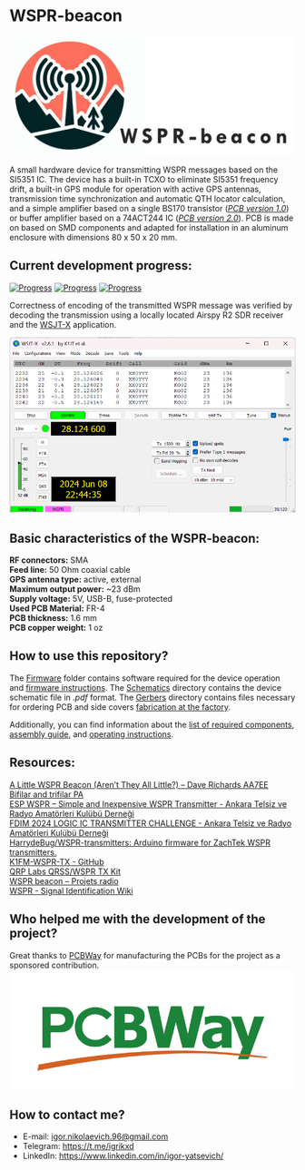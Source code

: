 # WSPR-beacon

![WSPR-beacon](./Resources/WSPR-beacon-logo.png)

A small hardware device for transmitting WSPR messages based on the SI5351 IC. The device has a built-in TCXO to eliminate SI5351 frequency drift, a built-in GPS module for operation with active GPS antennas, transmission time synchronization and automatic QTH locator calculation, and a simple amplifier based on a single BS170 transistor ([_PCB version 1.0_](https://github.com/IgrikXD/WSPR-beacon/releases/tag/wspr-beacon-1.0)) or buffer amplifier based on a 74ACT244 IC ([_PCB version 2.0_](https://github.com/IgrikXD/WSPR-beacon/releases/tag/wspr-beacon-pcb-2.0)). PCB is made on based on SMD components and adapted for installation in an aluminum enclosure with dimensions 80 x 50 x 20 mm.

## Current development progress:
[![Progress](https://img.shields.io/badge/wspr--beacon%20EasyEDA-tested-green.svg?longCache=true&style=for-the-badge)](https://oshwlab.com/igrikxd/wspr-beacon)&nbsp;[![Progress](https://img.shields.io/badge/firmware%20version-1.1-blue.svg?longCache=true&style=for-the-badge)](./Firmware)&nbsp;[![Progress](https://img.shields.io/badge/pcb%20version-2.0-blue.svg?longCache=true&style=for-the-badge)](./Gerbers)   

Correctness of encoding of the transmitted WSPR message was verified by decoding the transmission using a locally located Airspy R2 SDR receiver and the [WSJT-X](https://wsjt.sourceforge.io/wsjtx.html) application.

![WSJT-X report](./Resources/WSJT-X-report.png)

## Basic characteristics of the WSPR-beacon:
**RF connectors:** SMA  
**Feed line:** 50 Ohm coaxial cable  
**GPS antenna type:** active, external  
**Maximum output power:** ~23 dBm  
**Supply voltage:** 5V, USB-B, fuse-protected  
**Used PCB Material:** FR-4  
**PCB thickness:** 1.6 mm  
**PCB copper weight:** 1 oz  

## How to use this repository?
The [Firmware](./Firmware/) folder contains software required for the device operation and [firmware instructions](./Firmware/README.md). The [Schematics](./Schematics/) directory contains the device schematic file in _.pdf_ format. The [Gerbers](./Gerbers/) directory contains files necessary for ordering PCB and side covers [fabrication at the factory](https://www.pcbway.com/project/shareproject/WSPR_beacon_f64d290a.html).  

Additionally, you can find information about the [list of required components](./BOMs), [assembly guide](./Assembly-guide.md), and [operating instructions](./Usage-guide.md).

## Resources:
[A Little WSPR Beacon (Aren’t They All Little?) – Dave Richards AA7EE](https://aa7ee.wordpress.com/2023/02/26/a-little-wspr-beacon-arent-they-all-little/)  
[Bifilar and trifilar PA](https://qrp-labs.com/ultimate3/u3info/u3sbifilar.html)  
[ESP WSPR – Simple and Inexpensive WSPR Transmitter - Ankara Telsiz ve Radyo Amatörleri Kulübü Derneği](https://antrak.org.tr/blog/esp-wspr-simple-and-inexpensive-wspr-transmitter/)  
[FDIM 2024 LOGIC IC TRANSMITTER CHALLENGE - Ankara Telsiz ve Radyo Amatörleri Kulübü Derneği](https://antrak.org.tr/haberler/fdim-2024-logic-ic-transmitter-challenge/)  
[HarrydeBug/WSPR-transmitters: Arduino firmware for ZachTek WSPR transmitters.](https://github.com/HarrydeBug/WSPR-transmitters/tree/master)  
[K1FM-WSPR-TX - GitHub](https://github.com/adecarolis/K1FM-WSPR-TX)  
[QRP Labs QRSS/WSPR TX Kit](https://qrp-labs.com/images/ultimate3s/assembly_u3s_r3_lt.pdf)  
[WSPR beacon – Projets radio](https://hamprojects.wordpress.com/2019/06/02/wspr-beacon/)  
[WSPR - Signal Identification Wiki](https://www.sigidwiki.com/wiki/WSPR)  

## Who helped me with the development of the project?
Great thanks to [PCBWay](https://pcbway.com) for manufacturing the PCBs for the project as a sponsored contribution.
![PCBWay-Logo](./Resources/PCBWay-logo.png)

## How to contact me?
- E-mail: igor.nikolaevich.96@gmail.com
- Telegram: https://t.me/igrikxd
- LinkedIn: https://www.linkedin.com/in/igor-yatsevich/